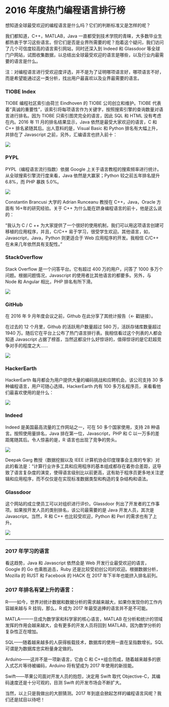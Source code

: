 # 2016 年度热门编程语言排行榜

想知道全球最受欢迎的编程语言是什么吗？它们的判断标准又是怎样的呢？

我们都知道，C++，MATLAB，Java 一直都受到技术学院的青睐，大多数毕业生都热衷于学习这些语言。但它们是否是业界所需要的呢？抱着这个疑问，我们访问了几个可信度较高的语言索引网站，同时还深入到 Indeed 和 Glassdoor 等全球门户网站，试图收集数据，以总结出全球最受欢迎的语言是哪些，以及行业内最需要的语言是什么。

注：对编程语言进行受欢迎度评选，并不是为了证明哪项语言好，哪项语言不好， 而是希望能通过这一类分析，找出用户最喜欢以及业界最需要的语言。

### TIOBE Index

TIOBE 编程社区索引由荷兰 Eindhoven 的 TIOBE 公司创立和维护。TIOBE 代表着“真诚的重要性”，该索引将每项语言作为关键字，按照搜索引擎的查询数量对语言进行排名。因为 TIOBE 只索引图灵完全的语言，因此 SQL 和 HTML 没有考虑在内。2016 年 11 月的排名结果显示，Java 依然是最受大家欢迎的语言，C 和 C++ 排名紧随其后。出人意料的是，Visual Basic 和 Python 排名有大幅上升，并排在了 Javascript 之前，另外，汇编语言也挤入前十：

![](/images/2020/12/30/mTw687.png)

### PYPL

PYPL（编程语言流行指数）依据 Google 上关于语言教程的搜索频率进行统计。从全球搜索引擎流行度来看，Java 依然是大赢家；Python 较之前五年排名提升 6.8%，而 PHP 暴跌 5.0%。

![](/images/2020/12/30/ulcULK.png)

Constantin Brancusi 大学的 Adrian Runceanu 教授在 C++，Java，Oracle 方面有 16+年的研究经验。关于 C++ 为什么能在跻身编程语言的前十，他是这么说的：

“我认为 C / C ++ 为大家提供了一个很好的使用机制，我们可以用这项语言创建可移植的应用程序，并且，C/C++ 易于学习，很受学生欢迎。其他语言，如，Javascript，Java，Python 则更适合于 Web 应用程序的开发。我相信 C/C++ 在未来几年依然具有支配性。”

### StackOverflow

Stack Overflow 是一个问答平台。它有超过 400 万的用户，问答了 1000 多万个问题。根据问题情况，Javascript 的使用者比其他语言的都要多。另外，与 Node 和 Angular 相比，PHP 排名有所下滑。

![](/images/2020/12/30/PEL6tv.png)

### GitHub

在 2016 年 9 月年度会议之前，Github 在此分享了其统计报告（← 戳链接）。

在过去的 12 个月里，Github 的活跃用户数量超过 580 万，活跃存储库数量超过 1940 万。随后它在平台上公布了热门语言排行表。我相信看过这个列表的人都会知道 Javascript 占据了榜首，当然这都没什么好惊讶的，值得惊讶的是它赶超竞争对手的程度之大……

![](/images/2020/12/30/pFWy65.png)

### HackerEarth

HackerEarth 每月都会为用户提供大量的编码挑战和应聘机会。该公司支持 30 多种编程语言，用户可随心选择。HackerEarth 内有 100 多万名程序员，来看看他们最喜欢使用的是什么：

![](/images/2020/12/30/UcxADy.png)

### Indeed

Indeed 是美国最高流量的工作网站之一，可在 50 多个国家使用，支持 28 种语言。按照使用量排名，Java 排在第一位，Javascript，PHP 和 C 以一万多的差距尾随其后。令人惊喜的是，R 语言也出现了竞争的势头。

![](/images/2020/12/30/3jRLuX.png)

Deepak Garg 教授（数据挖掘以及 IEEE 计算机协会印度理事会主席的专家）对此的看法是：“计算行业许多工具和应用程序的基本组成都存在着弥合差距，这导致了语言复杂度的演变，使得语言级别比以前更高，这有助于程序员更多地关注逻辑和应用程序，而不仅仅是在实现标准数据类型和构造的复杂结构和语法。

### Glassdoor

这个网站的成立使员工可以对组织进行评价。Glassdoor 列出了开发者的工作事项。如果按开发人员的类别排名，该公司最需要的是 Java 开发人员，其次是 Javascript。当然，R 和 C++ 也比较受欢迎，Python 和 Perl 的需求也有了上升。

![](/images/2020/12/30/gXAp9Y.png)

---

### 2017 年学习的语言

看这趋势，Java 和 Javascript 依然会是 Web 开发行业最受欢迎的语言，Google 的 Go 也乘胜追击，Ruby 还是比较受初创公司的欢迎。根据数据分析，Mozilla 的 RUST 和 Facebook 的 HACK 在 2017 年下半年也能挤入排名前列。

### 2017 年排名有望上升的语言：

R——如今，世界对统计数据和数据分析的需求越来越大，如果你发现你的工作内容越来越与 R 挂钩，那么，R 成为 2017 年最受追捧的语言并不是不可能。

MATLA——一旦成为数学家和科学家的核心语言，MATLAB 在分析和统计的领域发挥的作用会越来越大，会有更多的开发人员将回到 MATLAB，因为数学分析的复杂性正在增加。

SQL——随着越来越多的人获得板载技术，数据库的使用一直在呈指数增长。SQL 可谓是为数据库忠实粉量身定做的。

Arduino——这并不是一项新语言，它由 C 和 C++组合而成，随着越来越多的嵌入式芯片等待被编码，Arduino 将有望成为 2017 年使用的新技能。

Swift——苹果公司面对开发人员的抱怨，决定用 Swift 取代 Objective-C，其编码速度还是十分可观的，目测 Swift 的开发市场会不断扩大。

当然，以上只是我做出的大胆猜测。2017 年到底会掀起怎样的编程语言风呢？我们还是拭目以待吧！
